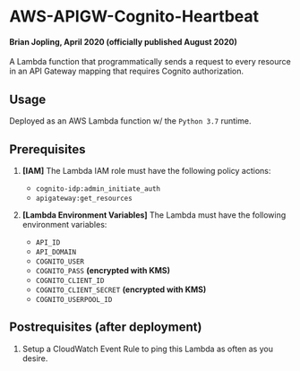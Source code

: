 # AWS-APIGW-Cognito-Heartbeat

#### Brian Jopling, April 2020 (officially published August 2020)

A Lambda function that programmatically sends a request to every resource in an API Gateway mapping that requires Cognito authorization.


## Usage

Deployed as an AWS Lambda function w/ the `Python 3.7` runtime.


## Prerequisites

1. **[IAM]** The Lambda IAM role must have the following policy actions:
    - `cognito-idp:admin_initiate_auth`
    - `apigateway:get_resources`

2. **[Lambda Environment Variables]** The Lambda must have the following environment variables:
    - `API_ID`
    - `API_DOMAIN`
    - `COGNITO_USER`
    - `COGNITO_PASS`  **(encrypted with KMS)**
    - `COGNITO_CLIENT_ID`
    - `COGNITO_CLIENT_SECRET` **(encrypted with KMS)**
    - `COGNITO_USERPOOL_ID`

## Postrequisites (after deployment)

1. Setup a CloudWatch Event Rule to ping this Lambda as often as you desire.

